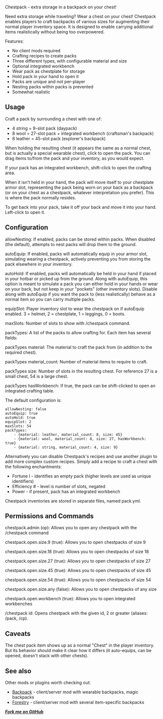 Chestpack - extra storage in a backpack on your chest! 

Need extra storage while traveling? Wear a chest on your chest!
Chestpack enables players to craft backpacks of various sizes for augmenting
their normal player inventory space. It is designed to enable carrying 
additional items realistically without being too overpowered.

Features:

* No client mods required
* Crafting recipes to create packs
* Three different types, with configurable material and size
* Optional integrated workbench
* Wear pack as chestplate for storage
* Hold pack in your hand to open it
* Packs are unique and not per-player
* Nesting packs within packs is prevented
* Somewhat realistic

## Usage
Craft a pack by surrounding a chest with one of:

 * 4 string = 9-slot pack (daypack)
 * 8 wool = 27-slot pack + integrated workbench (craftsman's backpack)
 * 8 leather = 45-slot pack (explorer's backpack)

When holding the resulting chest (it appears the same as a normal chest, but is
actually a special wearable chest), click to open the pack. You can drag items
to/from the pack and your inventory, as you would expect.

If your pack has an integrated workbench, shift-click to open the crafting area.

When it isn't held in your hand, the pack will move itself to your
chestplate armor slot, representing the pack being worn on your back as a backpack
(or on your chest as a chestpack, whatever interpretation you prefer). This is where
the pack normally resides.

To get back into your pack, take it off your back and move it into your hand. Left-click
to open it. 

## Configuration

allowNesting: If enabled, packs can be stored within packs. When disabled
(the default), attempts to nest packs will drop them to the ground.

autoEquip: If enabled, packs will automatically equip in your armor slot,
simulating wearing a chestpack, actively preventing you from storing the
pack elsewhere in your inventory. 

autoHold: If enabled, packs will automatically be held in your hand if
placed in your hotbar or picked up from the ground. Along with autoEquip,
this option is meant to simulate a pack you can either hold in your hands
or wear on your back, but not keep in your "pockets" (other inventory slots).
Disable along with autoEquip if you want the pack to (less realistically) behave as a normal
item so you can carry multiple packs.

equipSlot: Player inventory slot to wear the chestpack on if autoEquip enabled.
3 = helmet, 2 = chestplate, 1 = leggings, 0 = boots.

maxSlots: Number of slots to show with /chestpack command.

packTypes: A list of the packs to allow crafting for. Each item has several fields:

packTypes material: The material to craft the pack from (in addition to the required chest).

packTypes material\_count: Number of material items to require to craft.

packTypes size: Number of slots in the resulting chest. For reference 27 is a small chest, 54 is a large chest.

packTypes hasWorkbench: If true, the pack can be shift-clicked to open an integrated crafting table.

The default configuration is:

    allowNesting: false
    autoEquip: true
    autoHold: true
    equipSlot: 2
    maxSlots: 54
    packTypes:
        - {material: leather, material_count: 8, size: 45}
        - {material: wool, material_count: 8, size: 27, hasWorkbench: true}
        - {material: string, material_count: 4, size: 9}


Alternatively you can disable Chestpack's recipes and use another plugin to add more complex custom recipes.
Simply add a recipe to craft a chest with the following enchantments:

* Fortune I - identifies an empty pack (higher levels are used as unique identifiers)
* Efficiency # - level is number of slots, negated
* Power - if present, pack has an integrated workbench

Chestpack inventories are stored in separate files, named pack<id>.yml.

## Permissions and Commands

chestpack.admin (op): Allows you to open any chestpack with the /chestpack command

chestpack.open.size.9 (true): Allows you to open chestpacks of size 9
    
chestpack.open.size.18 (true): Allows you to open chestpacks of size 18

chestpack.open.size.27 (true): Allows you to open chestpacks of size 27
    
chestpack.open.size.45 (true): Allows you to open chestpacks of size 45
    
chestpack.open.size.54 (true): Allows you to open chestpacks of size 54
    
chestpack.open.size.any (false): Allows you to open chestpacks of any size

chestpack.open.workbench (true): Allows you to open integrated workbenches


/chestpack id: Opens chestpack with the given id, 2 or greater (aliases: /pack, /cp).

## Caveats
The chest pack item shows up as a normal "Chest" in the player inventory. But its behavior
should make it clear how it differs (it auto-equips, can be opened, doesn't stack with other chests).

## See also

Other mods or plugins worth checking out:

* [Backpack](http://www.minecraftforum.net/topic/741100-123-backpack-ssp-smp/) - client/server mod with wearable backpacks, magic backpacks
* [Forestry](http://forestry.sengir.net/wiki/index.php?n=Items.Backpacks) - client/server mod with several item-specific backpacks

***[Fork me on GitHub](https://github.com/mushroomhostage/Chestpack)***
